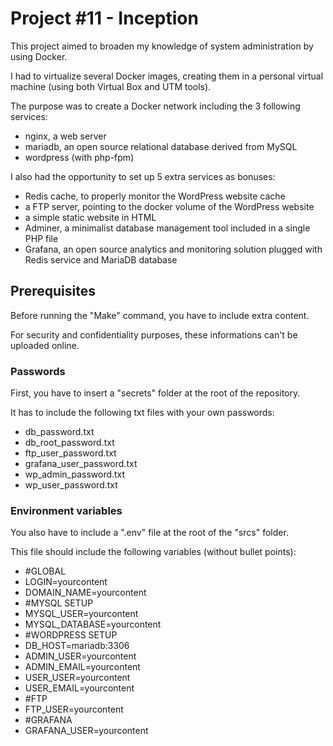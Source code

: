 # Project #11 - Inception

This project aimed to broaden my knowledge of system administration by using Docker.

I had to virtualize several Docker images, creating them in a personal virtual machine (using both Virtual Box and UTM tools).

The purpose was to create a Docker network including the 3 following services:
- nginx, a web server
- mariadb, an open source relational database derived from MySQL
- wordpress (with php-fpm)

I also had the opportunity to set up 5 extra services as bonuses:
- Redis cache, to properly monitor the WordPress website cache
- a FTP server, pointing to the docker volume of the WordPress website
- a simple static website in HTML
- Adminer, a minimalist database management tool included in a single PHP file
- Grafana, an open source analytics and monitoring solution plugged with Redis service and MariaDB database

## Prerequisites

Before running the "Make" command, you have to include extra content.

For security and confidentiality purposes, these informations can't be uploaded online.

### Passwords

First, you have to insert a "secrets" folder at the root of the repository.

It has to include the following txt files with your own passwords:
- db_password.txt
- db_root_password.txt
- ftp_user_password.txt
- grafana_user_password.txt
- wp_admin_password.txt
- wp_user_password.txt

### Environment variables

You also have to include a ".env" file at the root of the "srcs" folder.

This file should include the following variables (without bullet points):
- #GLOBAL
- LOGIN=yourcontent
- DOMAIN_NAME=yourcontent
- #MYSQL SETUP
- MYSQL_USER=yourcontent
- MYSQL_DATABASE=yourcontent
- #WORDPRESS SETUP
- DB_HOST=mariadb:3306
- ADMIN_USER=yourcontent
- ADMIN_EMAIL=yourcontent
- USER_USER=yourcontent
- USER_EMAIL=yourcontent
- #FTP
- FTP_USER=yourcontent
- #GRAFANA
- GRAFANA_USER=yourcontent
